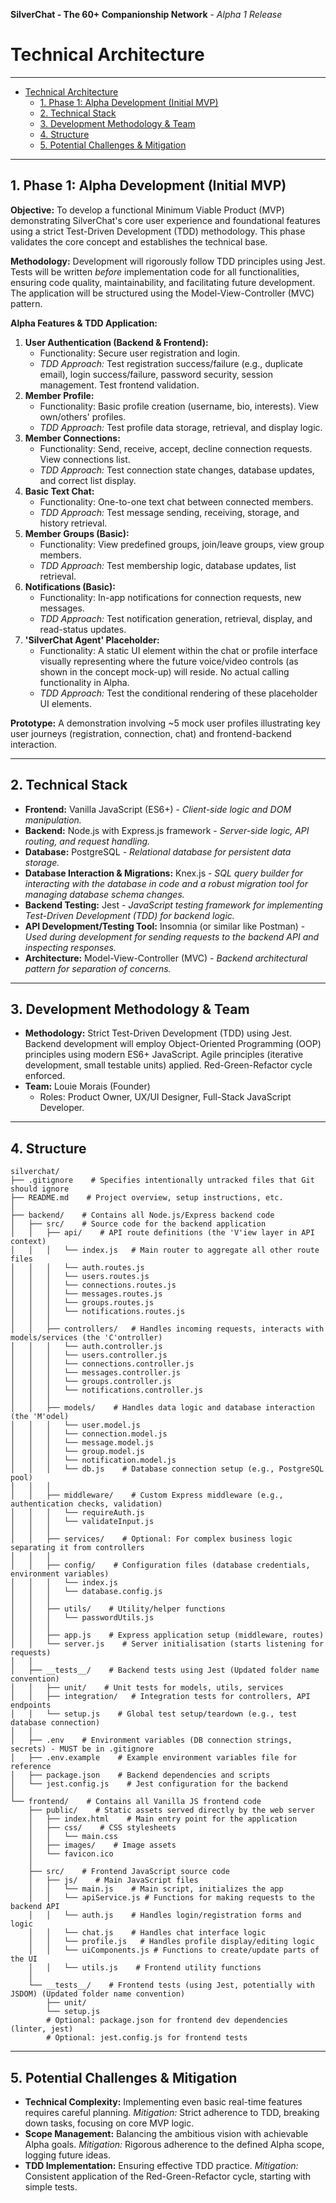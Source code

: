 **SilverChat - The 60+ Companionship Network** - *Alpha 1 Release*

# Technical Architecture



---



- [Technical Architecture](#technical-architecture)
  - [1. Phase 1: Alpha Development (Initial MVP)](#1-phase-1-alpha-development-initial-mvp)
  - [2. Technical Stack](#2-technical-stack)
  - [3. Development Methodology \& Team](#3-development-methodology--team)
  - [4. Structure](#4-structure)
  - [5. Potential Challenges \& Mitigation](#5-potential-challenges--mitigation)




---



## 1. Phase 1: Alpha Development (Initial MVP)

**Objective:** To develop a functional Minimum Viable Product (MVP) demonstrating SilverChat's core user experience and foundational features using a strict Test-Driven Development (TDD) methodology. This phase validates the core concept and establishes the technical base.

**Methodology:** Development will rigorously follow TDD principles using Jest. Tests will be written _before_ implementation code for all functionalities, ensuring code quality, maintainability, and facilitating future development. The application will be structured using the Model-View-Controller (MVC) pattern.

**Alpha Features & TDD Application:**

1.  **User Authentication (Backend & Frontend):**
    *   Functionality: Secure user registration and login.
    *   _TDD Approach:_ Test registration success/failure (e.g., duplicate email), login success/failure, password security, session management. Test frontend validation.
2.  **Member Profile:**
    *   Functionality: Basic profile creation (username, bio, interests). View own/others' profiles.
    *   _TDD Approach:_ Test profile data storage, retrieval, and display logic.
3.  **Member Connections:**
    *   Functionality: Send, receive, accept, decline connection requests. View connections list.
    *   _TDD Approach:_ Test connection state changes, database updates, and correct list display.
4.  **Basic Text Chat:**
    *   Functionality: One-to-one text chat between connected members.
    *   _TDD Approach:_ Test message sending, receiving, storage, and history retrieval.
5.  **Member Groups (Basic):**
    *   Functionality: View predefined groups, join/leave groups, view group members.
    *   _TDD Approach:_ Test membership logic, database updates, list retrieval.
6.  **Notifications (Basic):**
    *   Functionality: In-app notifications for connection requests, new messages.
    *   _TDD Approach:_ Test notification generation, retrieval, display, and read-status updates.
7.  **'SilverChat Agent' Placeholder:**
    *   Functionality: A static UI element within the chat or profile interface visually representing where the future voice/video controls (as shown in the concept mock-up) will reside. No actual calling functionality in Alpha.
    *   _TDD Approach:_ Test the conditional rendering of these placeholder UI elements.

**Prototype:** A demonstration involving ~5 mock user profiles illustrating key user journeys (registration, connection, chat) and frontend-backend interaction.



---



## 2. Technical Stack

*   **Frontend:** Vanilla JavaScript (ES6+) - _Client-side logic and DOM manipulation._
*   **Backend:** Node.js with Express.js framework - _Server-side logic, API routing, and request handling._
*   **Database:** PostgreSQL - _Relational database for persistent data storage._
*   **Database Interaction & Migrations:** Knex.js - _SQL query builder for interacting with the database in code and a robust migration tool for managing database schema changes._
*   **Backend Testing:** Jest - _JavaScript testing framework for implementing Test-Driven Development (TDD) for backend logic._
*   **API Development/Testing Tool:** Insomnia (or similar like Postman) - _Used during development for sending requests to the backend API and inspecting responses._
*   **Architecture:** Model-View-Controller (MVC) - _Backend architectural pattern for separation of concerns._



---



## 3. Development Methodology & Team

*   **Methodology:** Strict Test-Driven Development (TDD) using Jest. Backend development will employ Object-Oriented Programming (OOP) principles using modern ES6+ JavaScript. Agile principles (iterative development, small testable units) applied. Red-Green-Refactor cycle enforced.  
*   **Team:** Louie Morais (Founder)
    *   Roles: Product Owner, UX/UI Designer, Full-Stack JavaScript Developer.



---



## 4. Structure



```Text
silverchat/
├── .gitignore    # Specifies intentionally untracked files that Git should ignore
├── README.md    # Project overview, setup instructions, etc.
│
├── backend/    # Contains all Node.js/Express backend code
│   ├── src/    # Source code for the backend application
│   │   ├── api/    # API route definitions (the 'V'iew layer in API context)
│   │   │   └── index.js   # Main router to aggregate all other route files
│   │   │   └── auth.routes.js
│   │   │   └── users.routes.js
│   │   │   └── connections.routes.js
│   │   │   └── messages.routes.js
│   │   │   └── groups.routes.js
│   │   │   └── notifications.routes.js
│   │   │
│   │   ├── controllers/   # Handles incoming requests, interacts with models/services (the 'C'ontroller)
│   │   │   └── auth.controller.js
│   │   │   └── users.controller.js
│   │   │   └── connections.controller.js
│   │   │   └── messages.controller.js
│   │   │   └── groups.controller.js
│   │   │   └── notifications.controller.js
│   │   │
│   │   ├── models/    # Handles data logic and database interaction (the 'M'odel)
│   │   │   └── user.model.js
│   │   │   └── connection.model.js
│   │   │   └── message.model.js
│   │   │   └── group.model.js
│   │   │   └── notification.model.js
│   │   │   └── db.js    # Database connection setup (e.g., PostgreSQL pool)
│   │   │
│   │   ├── middleware/    # Custom Express middleware (e.g., authentication checks, validation)
│   │   │   └── requireAuth.js
│   │   │   └── validateInput.js
│   │   │
│   │   ├── services/    # Optional: For complex business logic separating it from controllers
│   │   │
│   │   ├── config/    # Configuration files (database credentials, environment variables)
│   │   │   └── index.js
│   │   │   └── database.config.js
│   │   │
│   │   ├── utils/    # Utility/helper functions
│   │   │   └── passwordUtils.js
│   │   │
│   │   ├── app.js    # Express application setup (middleware, routes)
│   │   └── server.js    # Server initialisation (starts listening for requests)
│   │
│   ├── __tests__/    # Backend tests using Jest (Updated folder name convention)
│   │   ├── unit/    # Unit tests for models, utils, services
│   │   ├── integration/   # Integration tests for controllers, API endpoints
│   │   └── setup.js    # Global test setup/teardown (e.g., test database connection)
│   │
│   ├── .env    # Environment variables (DB connection strings, secrets) - MUST be in .gitignore
│   ├── .env.example    # Example environment variables file for reference
│   ├── package.json    # Backend dependencies and scripts
│   └── jest.config.js    # Jest configuration for the backend
│
└── frontend/    # Contains all Vanilla JS frontend code
    ├── public/    # Static assets served directly by the web server
    │   ├── index.html    # Main entry point for the application
    │   ├── css/    # CSS stylesheets
    │   │   └── main.css
    │   ├── images/    # Image assets
    │   └── favicon.ico
    │
    ├── src/    # Frontend JavaScript source code
    │   ├── js/    # Main JavaScript files
    │   │   └── main.js    # Main script, initializes the app
    │   │   └── apiService.js # Functions for making requests to the backend API
    │   │   └── auth.js    # Handles login/registration forms and logic
    │   │   └── chat.js    # Handles chat interface logic
    │   │   └── profile.js   # Handles profile display/editing logic
    │   │   └── uiComponents.js # Functions to create/update parts of the UI
    │   │   └── utils.js    # Frontend utility functions
    │
    └── __tests__/    # Frontend tests (using Jest, potentially with JSDOM) (Updated folder name convention)
        ├── unit/
        └── setup.js
        # Optional: package.json for frontend dev dependencies (linter, jest)
        # Optional: jest.config.js for frontend tests

```



---



## 5. Potential Challenges & Mitigation

- **Technical Complexity:** Implementing even basic real-time features requires careful planning. _Mitigation:_ Strict adherence to TDD, breaking down tasks, focusing on core MVP logic.
- **Scope Management:** Balancing the ambitious vision with achievable Alpha goals. _Mitigation:_ Rigorous adherence to the defined Alpha scope, logging future ideas.
- **TDD Implementation:** Ensuring effective TDD practice. _Mitigation:_ Consistent application of the Red-Green-Refactor cycle, starting with simple tests.